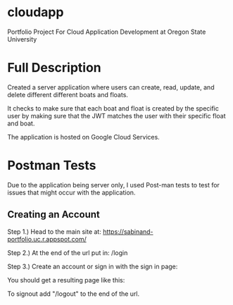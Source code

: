 # cloudapp
Portfolio Project For Cloud Application Development at Oregon State University

# Full Description
Created a server application where users can create, read, update, and delete different different boats and floats. 

It checks to make sure that each boat and float is created by the specific user by making sure that the JWT matches the user with their specific float and boat.

The application is hosted on Google Cloud Services.

# Postman Tests

Due to the application being server only, I used Post-man tests to test for issues that might occur with the application.

## Creating an Account

Step 1.) Head to the main site at: https://sabinand-portfolio.uc.r.appspot.com/

Step 2.) At the end of the url put in: /login

Step 3.) Create an account or sign in with the sign in page:

You should get a resulting page like this:

To signout add "/logout" to the end of the url.
